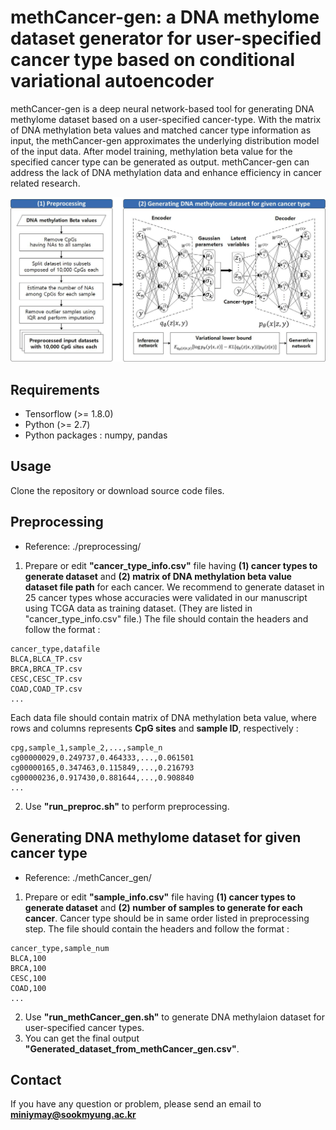 # methCancer-gen: a DNA methylome dataset generator for user-specified cancer type based on conditional variational autoencoder
methCancer-gen is a deep neural network-based tool for generating DNA methylome dataset based on a user-specified cancer-type. With the matrix of DNA methylation beta values and matched cancer type information as input, the methCancer-gen approximates the underlying distribution model of the input data. After model training, methylation beta value for the specified cancer type can be generated as output. methCancer-gen can address the lack of DNA methylation data and enhance efficiency in cancer related research.

![Figure](https://github.com/cbi-bioinfo/methCancer-gen/blob/master/cancer_generator.jpg?raw=true)

## Requirements
* Tensorflow (>= 1.8.0)
* Python (>= 2.7)
* Python packages : numpy, pandas

## Usage
Clone the repository or download source code files.

## Preprocessing

* Reference: ./preprocessing/

1. Prepare or edit **"cancer_type_info.csv"** file having **(1) cancer types to generate dataset** and **(2) matrix of DNA methylation beta value dataset file path** for each cancer. We recommend to generate dataset in 25 cancer types whose accuracies were validated in our manuscript using TCGA data as training dataset. (They are listed in "cancer_type_info.csv" file.) The file should contain the headers and follow the format :

```
cancer_type,datafile
BLCA,BLCA_TP.csv
BRCA,BRCA_TP.csv
CESC,CESC_TP.csv
COAD,COAD_TP.csv
...
```

Each data file should contain matrix of DNA methylation beta value, where rows and columns represents **CpG sites** and **sample ID**, respectively :

```
cpg,sample_1,sample_2,...,sample_n
cg00000029,0.249737,0.464333,...,0.061501
cg00000165,0.347463,0.115849,...,0.216793
cg00000236,0.917430,0.881644,...,0.908840
...
```

2. Use **"run_preproc.sh"** to perform preprocessing.

## Generating DNA methylome dataset for given cancer type

* Reference: ./methCancer_gen/

1. Prepare or edit **"sample_info.csv"** file having **(1) cancer types to generate dataset** and **(2) number of samples to generate for each cancer**. Cancer type should be in same order listed in preprocessing step. The file should contain the headers and follow the format : 
```
cancer_type,sample_num
BLCA,100
BRCA,100
CESC,100
COAD,100
...
```

2. Use **"run_methCancer_gen.sh"** to generate DNA methylaion dataset for user-specified cancer types. 
3. You can get the final output **"Generated_dataset_from_methCancer_gen.csv"**.

## Contact
If you have any question or problem, please send an email to **miniymay@sookmyung.ac.kr**
